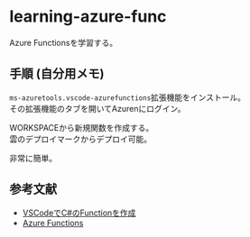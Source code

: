 # learning-azure-func

Azure Functionsを学習する。  

## 手順 (自分用メモ)

`ms-azuretools.vscode-azurefunctions`拡張機能をインストール。  
その拡張機能のタブを開いてAzurenにログイン。  

WORKSPACEから新規関数を作成する。  
雲のデプロイマークからデプロイ可能。  

非常に簡単。  

## 参考文献

- [VSCodeでC#のFunctionを作成](https://learn.microsoft.com/en-us/azure/azure-functions/create-first-function-vs-code-csharp)
- [Azure Functions](https://learn.microsoft.com/en-us/azure/azure-functions/functions-get-started?pivots=programming-language-python)
